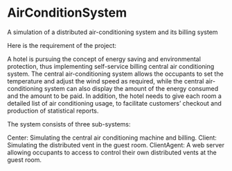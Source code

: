 # AirConditionSystem
A simulation of a distributed air-conditioning system and its billing system

Here is the requirement of the project:

A hotel is pursuing the concept of energy saving and environmental protection, thus implementing self-service billing central air conditioning system. The central air-conditioning system allows the occupants to set the temperature and adjust the wind speed as required, while the central air-conditioning system can also display the amount of the energy consumed and the amount to be paid. In addition, the hotel needs to give each room a detailed list of air conditioning usage, to facilitate customers’ checkout and production of statistical reports.

The system consists of three sub-systems:

Center: Simulating the central air conditioning machine and billing.
Client: Simulating the distributed vent in the guest room.
ClientAgent: A web server allowing occupants to access to control their own distributed vents at the guest room.

